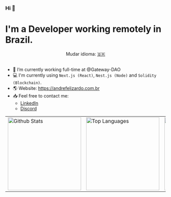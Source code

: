 ### Hi 👋

# I'm a Developer working remotely in Brazil.
<div align="center">Mudar idioma: <a href="https://github.com/andrefelizardo/andrefelizardo/blob/master/BR.md" target="_blank">🇧🇷</a></div>
<br />

- 🏢 I’m currently working full-time at @Gateway-DAO
- 💻 I'm currently using  `Next.js (React)`, `Nest.js (Node)` and `Solidity (Blockchain)`.
- 🌎 Website: https://andrefelizardo.com.br
- 📥 Feel free to contact me:
  - [LinkedIn](https://www.linkedin.com/in/andreluisfelizardo/)
  - [Discord](https://discordapp.com/users/694185364629487626)



<!-- TODO: Find an illustration -https://github.com/caduamorimm-dev/caduamorimm-dev/blob/main/US.md - https://github.com/wnqueiroz -->
<table>
    <tbody>
        <tr>
            <td><img alt="Github Stats" src="https://github-readme-stats.vercel.app/api?username=andrefelizardo&bg_color=15254000&title_color=007BFF&icon_color=808080&text_color=808080&&hide_border=true&show_icons=true&custom_title=GitHub%20Stats&include_all_commits=true&rank_icon=percentile&border_radius=0" height="230px"/></td>
            <td><img alt="Top Languages" src="https://github-readme-stats.vercel.app/api/top-langs/?username=andrefelizardo&bg_color=15254000&title_color=007BFF&icon_color=808080&text_color=808080&hide_border=true&show_icons=true&langs_count=6&border_radius=0&layout=compact" height="230px"/></td>
          <td><img src="https://streak-stats.demolab.com?user=andrefelizardo&hide_border=true&border_radius=0&date_format=j%2Fn%5B%2FY%5D&exclude_days=Sun%2CSat&card_width=0&background=15254000&ring=007BFF&currStreakLabel=808080&fire=007BFF&sideNums=808080&stroke=15254000&dates=808080&currStreakNum=007BFF&sideLabels=808080&excludeDaysLabel=15254000" alt="GitHub Streak" height="230px" /></td>
        </tr>
    </tbody>
</table>
<!-- <img width="400px" align="left" src="https://github-readme-stats.vercel.app/api/top-langs/?username=andrefelizardo&hide=html&layout=compact&theme=buefy" />   -->
<!-- <img width="495px" align="left" src="https://github-readme-stats.vercel.app/api?username=andrefelizardo&theme=buefy"/> -->
<!-- <img align="left" src="https://github-readme-streak-stats.herokuapp.com/?user=andrefelizardo&theme=radical" alt="andrefelizardo" /> -->
